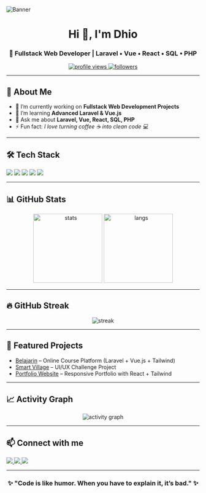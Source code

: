 <!-- Banner -->
![Banner](https://raw.githubusercontent.com/username/username/main/banner.png)

<h1 align="center">Hi 👋, I'm Dhio</h1>
<h3 align="center">🚀 Fullstack Web Developer | Laravel • Vue • React • SQL • PHP</h3>

<p align="center">
  <a href="https://github.com/username">
    <img src="https://komarev.com/ghpvc/?username=username&label=Profile%20Views&color=0e75b6&style=flat" alt="profile views" />
  </a>
  <a href="https://github.com/username?tab=followers">
    <img src="https://img.shields.io/github/followers/username?label=Followers&style=social" alt="followers" />
  </a>
</p>

---

## 🚀 About Me
- 🔭 I’m currently working on **Fullstack Web Development Projects**
- 🌱 I’m learning **Advanced Laravel & Vue.js**
- 💬 Ask me about **Laravel, Vue, React, SQL, PHP**
- ⚡ Fun fact: *I love turning coffee ☕ into clean code 💻*

---

## 🛠️ Tech Stack

<p align="left">
  <img src="https://img.shields.io/badge/Laravel-FF2D20?style=for-the-badge&logo=laravel&logoColor=white" />
  <img src="https://img.shields.io/badge/Vue.js-35495E?style=for-the-badge&logo=vue.js&logoColor=4FC08D" />
  <img src="https://img.shields.io/badge/React-20232A?style=for-the-badge&logo=react&logoColor=61DAFB" />
  <img src="https://img.shields.io/badge/PHP-777BB4?style=for-the-badge&logo=php&logoColor=white" />
  <img src="https://img.shields.io/badge/MySQL-4479A1?style=for-the-badge&logo=mysql&logoColor=white" />
</p>

---

## 📊 GitHub Stats

<p align="center">
  <img src="https://github-readme-stats.vercel.app/api?username=username&show_icons=true&theme=radical" alt="stats" height="180em" />
  <img src="https://github-readme-stats.vercel.app/api/top-langs/?username=username&layout=compact&theme=radical" alt="langs" height="180em" />
</p>

---

## 🔥 GitHub Streak

<p align="center">
  <img src="https://streak-stats.demolab.com?user=username&theme=radical&hide_border=false" alt="streak" />
</p>

---

## 🌱 Featured Projects
- [Belajarin](https://github.com/username/belajarin) – Online Course Platform (Laravel + Vue.js + Tailwind)
- [Smart Village](https://github.com/username/smart-village) – UI/UX Challenge Project
- [Portfolio Website](https://github.com/username/portfolio) – Responsive Portfolio with React + Tailwind

---

## 📈 Activity Graph
<p align="center">
  <img src="https://github-readme-activity-graph.vercel.app/graph?username=username&theme=react-dark" alt="activity graph" />
</p>

---

## 📫 Connect with me
<p align="left">
  <a href="https://linkedin.com/in/username" target="_blank">
    <img src="https://img.shields.io/badge/LinkedIn-0A66C2?style=for-the-badge&logo=linkedin&logoColor=white" />
  </a>
  <a href="mailto:youremail@example.com" target="_blank">
    <img src="https://img.shields.io/badge/Email-D14836?style=for-the-badge&logo=gmail&logoColor=white" />
  </a>
  <a href="https://twitter.com/username" target="_blank">
    <img src="https://img.shields.io/badge/Twitter-1DA1F2?style=for-the-badge&logo=twitter&logoColor=white" />
  </a>
</p>

---

<h3 align="center">✨ "Code is like humor. When you have to explain it, it’s bad." ✨</h3>
